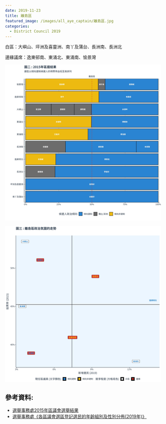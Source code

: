 ```yaml
---
date: 2019-11-23
title: 離島區
featured_image: /images/all_aye_captain/離島區.jpg
categories:
  - District Council 2019
---
```


白區：大嶼山、坪洲及喜靈洲、南丫及蒲台、長洲南、長洲北

邊緣議席：逸東邨南、東涌北、東涌南、愉景灣

![power_map](/images/power_map/離島區_power_map.jpg)

![scatter](/images/scatter/T_scatter_plot.jpg)

## 參考資料:

* [選舉事務處2015年區議會選舉結果](https://www.elections.gov.hk/dc2015/eng/results.html?1573553249469)  
* [選舉事務處《各區議會選區登記選民的年齡組別及性別分佈(2019年)》](https://www.voterregistration.gov.hk/chi/2019PR_NR%20electors_sex%20and%20age_DC_c.pdf)
